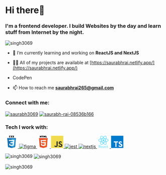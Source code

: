 <h1 align="left">Hi there👋</h1>
<h3 align="left">I'm a frontend developer. I build Websites by the day and learn stuff from Internet by the night.</h3>

<p align="left"> <img src="https://komarev.com/ghpvc/?username=singh3069&label=Profile%20views&color=0e75b6&style=flat" alt="singh3069" /> </p>

- 🌱 I’m currently learning and working on **ReactJS and NextJS**

- 👨‍💻 All of my projects are available at [https://saurabhrai.netlify.app/](https://saurabhrai.netlify.app/)
-  <a herf="https://codepen.io/raisaurabh">CodePen</a>
- 📫 How to reach me **saurabhrai265@gmail.com**

<h3 align="left">Connect with me:</h3>
<p align="left">
<a href="https://twitter.com/saurabh3069" target="blank"><img align="center" src="https://raw.githubusercontent.com/rahuldkjain/github-profile-readme-generator/master/src/images/icons/Social/twitter.svg" alt="saurabh3069" height="30" width="40" /></a>
<a href="https://linkedin.com/in/saurabh-rai-08536b166" target="blank"><img align="center" src="https://raw.githubusercontent.com/rahuldkjain/github-profile-readme-generator/master/src/images/icons/Social/linked-in-alt.svg" alt="saurabh-rai-08536b166" height="30" width="40" /></a>
</p>

<h3 align="left">Tech I work with:</h3>
<p align="left"> <a href="https://www.w3schools.com/css/" target="_blank" rel="noreferrer"> <img src="https://raw.githubusercontent.com/devicons/devicon/master/icons/css3/css3-original-wordmark.svg" alt="css3" width="40" height="40"/> </a> <a href="https://www.figma.com/" target="_blank" rel="noreferrer"> <img src="https://www.vectorlogo.zone/logos/figma/figma-icon.svg" alt="figma" width="40" height="40"/> </a> <a href="https://www.w3.org/html/" target="_blank" rel="noreferrer"> <img src="https://raw.githubusercontent.com/devicons/devicon/master/icons/html5/html5-original-wordmark.svg" alt="html5" width="40" height="40"/> </a> <a href="https://developer.mozilla.org/en-US/docs/Web/JavaScript" target="_blank" rel="noreferrer"> <img src="https://raw.githubusercontent.com/devicons/devicon/master/icons/javascript/javascript-original.svg" alt="javascript" width="40" height="40"/> </a> <a href="https://jestjs.io" target="_blank" rel="noreferrer"> <img src="https://www.vectorlogo.zone/logos/jestjsio/jestjsio-icon.svg" alt="jest" width="40" height="40"/> </a> <a href="https://nextjs.org/" target="_blank" rel="noreferrer"> <img src="https://cdn.worldvectorlogo.com/logos/nextjs-2.svg" alt="nextjs" width="40" height="40"/> </a> <a href="https://reactjs.org/" target="_blank" rel="noreferrer"> <img src="https://raw.githubusercontent.com/devicons/devicon/master/icons/react/react-original-wordmark.svg" alt="react" width="40" height="40"/> </a> <a href="https://www.typescriptlang.org/" target="_blank" rel="noreferrer"> <img src="https://raw.githubusercontent.com/devicons/devicon/master/icons/typescript/typescript-original.svg" alt="typescript" width="40" height="40"/> </a> </p>

<p><img align="left" src="https://github-readme-stats.vercel.app/api/top-langs?username=singh3069&show_icons=true&locale=en&layout=compact" alt="singh3069" /></p>

<p>&nbsp;<img align="center" src="https://github-readme-stats.vercel.app/api?username=singh3069&show_icons=true&locale=en" alt="singh3069" /></p>

<p><img align="center" src="https://github-readme-streak-stats.herokuapp.com/?user=singh3069&" alt="singh3069" /></p>
